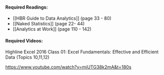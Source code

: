 #### Required Readings:
- [[HBR Guide to Data Analytics]] (page 33 - 80)
- [[Naked Statistics]] (page 22- 44)
- [[Analytics at Work]] (page 110 - 142)

#### Required Videos:
Highline Excel 2016 Class 01: Excel Fundamentals: Effective and Efficient Data (Topics 10,11,12)

https://www.youtube.com/watch?v=miUTG38k2mA&t=180s